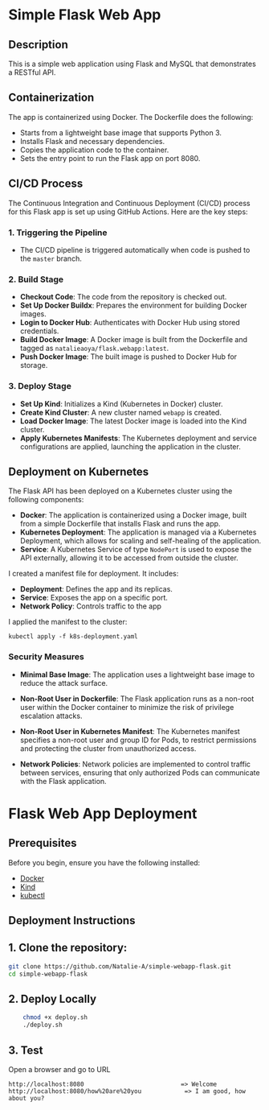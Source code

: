 # Simple Flask Web App

## Description

This is a simple web application using Flask and MySQL that demonstrates a RESTful API.

## Containerization

The app is containerized using Docker. The Dockerfile does the following:

- Starts from a lightweight base image that supports Python 3.
- Installs Flask and necessary dependencies.
- Copies the application code to the container.
- Sets the entry point to run the Flask app on port 8080.

## CI/CD Process

The Continuous Integration and Continuous Deployment (CI/CD) process for this Flask app is set up using GitHub Actions. Here are the key steps:

### 1. Triggering the Pipeline

- The CI/CD pipeline is triggered automatically when code is pushed to the `master` branch.

### 2. Build Stage

- **Checkout Code**: The code from the repository is checked out.
- **Set Up Docker Buildx**: Prepares the environment for building Docker images.
- **Login to Docker Hub**: Authenticates with Docker Hub using stored credentials.
- **Build Docker Image**: A Docker image is built from the Dockerfile and tagged as `natalieaoya/flask.webapp:latest`.
- **Push Docker Image**: The built image is pushed to Docker Hub for storage.

### 3. Deploy Stage

- **Set Up Kind**: Initializes a Kind (Kubernetes in Docker) cluster.
- **Create Kind Cluster**: A new cluster named `webapp` is created.
- **Load Docker Image**: The latest Docker image is loaded into the Kind cluster.
- **Apply Kubernetes Manifests**: The Kubernetes deployment and service configurations are applied, launching the application in the cluster.


## Deployment on Kubernetes

The Flask API has been deployed on a Kubernetes cluster using the following components:

- **Docker**: The application is containerized using a Docker image, built from a simple Dockerfile that installs Flask and runs the app.
- **Kubernetes Deployment**: The application is managed via a Kubernetes Deployment, which allows for scaling and self-healing of the application.
- **Service**: A Kubernetes Service of type `NodePort` is used to expose the API externally, allowing it to be accessed from outside the cluster.

I created a manifest file for deployment. It includes:

- **Deployment**: Defines the app and its replicas.
- **Service**: Exposes the app on a specific port.
- **Network Policy**: Controls traffic to the app

I applied the manifest to the cluster:

``` kubectl apply -f k8s-deployment.yaml ```

### Security Measures

- **Minimal Base Image**: The application uses a lightweight base image to reduce the attack surface.

- **Non-Root User in Dockerfile**: The Flask application runs as a non-root user within the Docker container to minimize the risk of privilege escalation attacks.

- **Non-Root User in Kubernetes Manifest**: The Kubernetes manifest specifies a non-root user and group ID for Pods, to restrict permissions and protecting the cluster from unauthorized access.

- **Network Policies**: Network policies are implemented to control traffic between services, ensuring that only authorized Pods can communicate with the Flask application.

# Flask Web App Deployment

## Prerequisites

Before you begin, ensure you have the following installed:

- [Docker](https://docs.docker.com/engine/install/)
- [Kind](https://kind.sigs.k8s.io/docs/user/quick-start/#installation)
- [kubectl](https://kubernetes.io/docs/tasks/tools/install-kubectl/)

## Deployment Instructions

## 1. Clone the repository:
   ```bash
   git clone https://github.com/Natalie-A/simple-webapp-flask.git
   cd simple-webapp-flask
   ```

## 2. Deploy Locally
   ```bash
       chmod +x deploy.sh
       ./deploy.sh
   ```

## 3. Test
Open a browser and go to URL
```
http://localhost:8080                           => Welcome
http://localhost:8080/how%20are%20you            => I am good, how about you?
```
